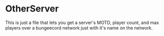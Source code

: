 # OtherServer
This is just a file that lets you get a server's MOTD, player count, and max players over a bungeecord network just with it's name on the network.
